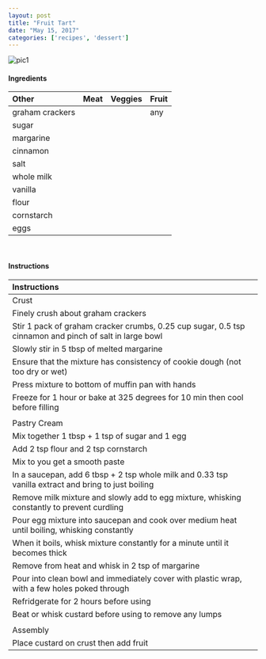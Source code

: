 ```yaml
---
layout: post
title: "Fruit Tart"
date: "May 15, 2017"
categories: ['recipes', 'dessert']
---
```




![pic1](http://jnguyen92.github.io/nhuyhoa/figure/food/Fruit_Tart.JPG)




#### Ingredients

<table class = "presenttab">
 <thead>
  <tr>
   <th style="text-align:left;"> Other </th>
   <th style="text-align:left;"> Meat </th>
   <th style="text-align:left;"> Veggies </th>
   <th style="text-align:left;"> Fruit </th>
  </tr>
 </thead>
<tbody>
  <tr>
   <td style="text-align:left;"> graham crackers </td>
   <td style="text-align:left;">  </td>
   <td style="text-align:left;">  </td>
   <td style="text-align:left;"> any </td>
  </tr>
  <tr>
   <td style="text-align:left;"> sugar </td>
   <td style="text-align:left;">  </td>
   <td style="text-align:left;">  </td>
   <td style="text-align:left;">  </td>
  </tr>
  <tr>
   <td style="text-align:left;"> margarine </td>
   <td style="text-align:left;">  </td>
   <td style="text-align:left;">  </td>
   <td style="text-align:left;">  </td>
  </tr>
  <tr>
   <td style="text-align:left;"> cinnamon </td>
   <td style="text-align:left;">  </td>
   <td style="text-align:left;">  </td>
   <td style="text-align:left;">  </td>
  </tr>
  <tr>
   <td style="text-align:left;"> salt </td>
   <td style="text-align:left;">  </td>
   <td style="text-align:left;">  </td>
   <td style="text-align:left;">  </td>
  </tr>
  <tr>
   <td style="text-align:left;"> whole milk </td>
   <td style="text-align:left;">  </td>
   <td style="text-align:left;">  </td>
   <td style="text-align:left;">  </td>
  </tr>
  <tr>
   <td style="text-align:left;"> vanilla </td>
   <td style="text-align:left;">  </td>
   <td style="text-align:left;">  </td>
   <td style="text-align:left;">  </td>
  </tr>
  <tr>
   <td style="text-align:left;"> flour </td>
   <td style="text-align:left;">  </td>
   <td style="text-align:left;">  </td>
   <td style="text-align:left;">  </td>
  </tr>
  <tr>
   <td style="text-align:left;"> cornstarch </td>
   <td style="text-align:left;">  </td>
   <td style="text-align:left;">  </td>
   <td style="text-align:left;">  </td>
  </tr>
  <tr>
   <td style="text-align:left;"> eggs </td>
   <td style="text-align:left;">  </td>
   <td style="text-align:left;">  </td>
   <td style="text-align:left;">  </td>
  </tr>
</tbody>
</table>

<br>

#### Instructions

<table class = "presenttabnoh">
 <thead>
  <tr>
   <th style="text-align:left;"> Instructions </th>
  </tr>
 </thead>
<tbody>
  <tr>
   <td style="text-align:left;"> Crust </td>
  </tr>
  <tr>
   <td style="text-align:left;"> Finely crush about graham crackers </td>
  </tr>
  <tr>
   <td style="text-align:left;"> Stir 1 pack of graham cracker crumbs, 0.25 cup sugar, 0.5 tsp cinnamon and pinch of salt in large bowl </td>
  </tr>
  <tr>
   <td style="text-align:left;"> Slowly stir in 5 tbsp of melted margarine </td>
  </tr>
  <tr>
   <td style="text-align:left;"> Ensure that the mixture has consistency of cookie dough (not too dry or wet) </td>
  </tr>
  <tr>
   <td style="text-align:left;"> Press mixture to bottom of muffin pan with hands </td>
  </tr>
  <tr>
   <td style="text-align:left;"> Freeze for 1 hour or bake at 325 degrees for 10 min then cool before filling </td>
  </tr>
  <tr>
   <td style="text-align:left;">  </td>
  </tr>
  <tr>
   <td style="text-align:left;"> Pastry Cream </td>
  </tr>
  <tr>
   <td style="text-align:left;"> Mix together 1 tbsp + 1 tsp of sugar and 1 egg </td>
  </tr>
  <tr>
   <td style="text-align:left;"> Add 2 tsp flour and 2 tsp cornstarch </td>
  </tr>
  <tr>
   <td style="text-align:left;"> Mix to you get a smooth paste </td>
  </tr>
  <tr>
   <td style="text-align:left;"> In a saucepan, add 6 tbsp + 2 tsp whole milk and 0.33 tsp vanilla extract and bring to just boiling </td>
  </tr>
  <tr>
   <td style="text-align:left;"> Remove milk mixture and slowly add to egg mixture, whisking constantly to prevent curdling </td>
  </tr>
  <tr>
   <td style="text-align:left;"> Pour egg mixture into saucepan and cook over medium heat until boiling, whisking constantly </td>
  </tr>
  <tr>
   <td style="text-align:left;"> When it boils, whisk mixture constantly for a minute until it becomes thick </td>
  </tr>
  <tr>
   <td style="text-align:left;"> Remove from heat and whisk in 2 tsp of margarine </td>
  </tr>
  <tr>
   <td style="text-align:left;"> Pour into clean bowl and immediately cover with plastic wrap, with a few holes poked through </td>
  </tr>
  <tr>
   <td style="text-align:left;"> Refridgerate for 2 hours before using </td>
  </tr>
  <tr>
   <td style="text-align:left;"> Beat or whisk custard before using to remove any lumps </td>
  </tr>
  <tr>
   <td style="text-align:left;">  </td>
  </tr>
  <tr>
   <td style="text-align:left;"> Assembly </td>
  </tr>
  <tr>
   <td style="text-align:left;"> Place custard on crust then add fruit </td>
  </tr>
</tbody>
</table>

